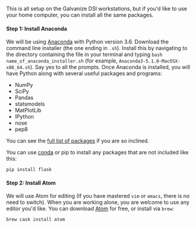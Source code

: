 This is all setup on the Galvanize DSI workstations, but if you'd like to use your home computer, you can install all the same packages.

#### Step 1: Install Anaconda

We will be using [Anaconda](https://www.anaconda.com/download) with Python version 3.6. Download the command line installer (the one ending in `.sh`). Install this by navigating to the directory containing the file in your terminal and typing `bash name_of_anaconda_installer.sh` (for example, `Anaconda3-5.1.0-MacOSX-x86_64.sh`). Say yes to all the prompts. Once Anaconda is installed, you will have Python along with several useful packages and programs:

* NumPy
* SciPy
* Pandas
* statsmodels
* MatPlotLib
* IPython
* nose
* pep8

You can see the [full list of packages](https://docs.anaconda.com/anaconda/packages/pkg-docs) if you are so inclined.

You can use [conda](https://www.anaconda.com/blog/developer-blog/conda-data-science/) or pip to install any packages that are not included like this:

```
pip install flask
```

#### Step 2: Install Atom

We will use Atom for editing (If you have mastered `vim` or `emacs`, there is no need to switch). When you are working alone, you are welcome to use any editor you'd like. You can download [Atom](https://atom.io) for free, or install via `brew`:

```
brew cask install atom

```
